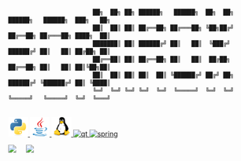 
```[Greeting.txt]
 
                        ██╗  ██╗ ██╗ ██████╗   ██████╗  ██╗  ██╗ ██████╗   ██████╗  ███╗   ██╗
                        ██║  ██║ ██║ ██╔══██╗ ██╔═══██╗ ╚██╗██╔╝ ██╔══██╗ ██╔═══██╗ ████╗  ██║
                        ███████║ ██║ ██████╔╝ ██║   ██║  ╚███╔╝  ██████╔╝ ██║   ██║ ██╔██╗ ██║
                        ██╔══██║ ██║ ██╔══██╗ ██║   ██║  ██╔██╗  ██╔══██╗ ██║   ██║ ██║╚██╗██║
                        ██║  ██║ ██║ ██║  ██║ ╚██████╔╝ ██╔╝ ██╗ ██████╔╝ ╚██████╔╝ ██║ ╚████║
                        ╚═╝  ╚═╝ ╚═╝ ╚═╝  ╚═╝  ╚═════╝  ╚═╝  ╚═╝ ╚═════╝   ╚═════╝  ╚═╝  ╚═══╝
                                                            

```
<p align=left> <a href="https://www.java.com" target="_blank" rel="noreferrer">
<img src="https://raw.githubusercontent.com/devicons/devicon/master/icons/python/python-original.svg" alt="python" width="40" height="40"/> </a> <a href="https://www.qt.io/" target="_blank" rel="noreferrer">
<img src="https://raw.githubusercontent.com/devicons/devicon/master/icons/java/java-original.svg" alt="java" width="40" height="40"/> </a> <a href="https://www.linux.org/" target="_blank" rel="noreferrer">
<img src="https://raw.githubusercontent.com/devicons/devicon/master/icons/linux/linux-original.svg" alt="linux" width="40" height="40"/> </a> <a href="https://www.python.org" target="_blank" rel="noreferrer"> 
<img src="https://upload.wikimedia.org/wikipedia/commons/0/0b/Qt_logo_2016.svg" alt="qt" width="40" height="40"/> </a> <a href="https://spring.io/" target="_blank" rel="noreferrer"> 
<img src="https://www.vectorlogo.zone/logos/springio/springio-icon.svg" alt="spring" width="40" height="40"/> </a> </p>


<div class='container'>
<img style="height: auto; width: 55%;" class="img" src="https://github-readme-stats.vercel.app/api?username=SkyBorn888&show_icons=true&theme=chartreuse-dark&count_private=true" />
&nbsp;
&nbsp;
<img style="height: auto; width: 40%;" class="img" src="https://github-readme-stats.vercel.app/api/top-langs/?username=SkyBorn888&theme=chartreuse-dark&langs_count=8&layout=compact" />
</div>

